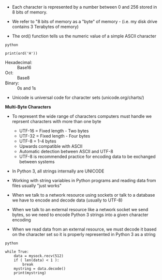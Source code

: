 * Each character is represented by a number between 0 and 256 stored in 8 bits of memory.

* We refer to "8 bits of memory as a "byte" of memory - (i.e. my disk drive contains 3 Terabytes of memory)

* The ord() function tells us the numeric value of a simple ASCII character

```
python

print(ord('H'))

```

<dl>
<dt>Hexadecimal:</dt> 
<dd>Base16</dd>
<dt>Oct:</dt> 
<dd>Base8</dd>
<dt>Binary:</dt>
<dd>0s and 1s</dd>

* Unicode is universal code for character sets (unicode.org/charts/)


**Multi-Byte Characters**

* To represent the wide range of characters computers must handle we reprsent characters with more than one byte

	* UTF-16 = Fixed length - Two bytes
	* UTF-32 = Fixed length - Four bytes
	* UTF-8 = 1-4 bytes
	 * Upwards compatible with ASCII
	 * Automatic detection between ASCII and UTF-8
	 * UTF-8 is recommended practice for encoding data to be exchanged 
		between systems

* In Python 3, all strings internally are UNICODE

* Working with string variables in Python programs and reading data from files usually "just works"

* When we talk to a network resource using sockets or talk to a database we have to encode and decode data (usually to UTF-8)

* When we talk to an external resource like a network socket we send bytes, so we need to encode Python 3 strings into a given character encoding

* When we read data from an external resource, we must decode it based on the character set so it is properly represented in Python 3 as a string

```
python

while True:
	data = mysock.recv(512)
	if ( len(data) < 1 ):
		break
	mystring = data.decode()
	print(mystring)
```
